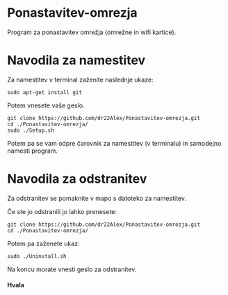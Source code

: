 # Ponastavitev-omrezja
Program za ponastavitev omrežja (omrežne in wifi kartice).

# Navodila za namestitev
Za namestitev v terminal zaženite naslednje ukaze:
```
sudo apt-get install git
```
Potem vnesete vaše geslo.
```
git clone https://github.com/dr22Alex/Ponastavitev-omrezja.git
cd ./Ponastavitev-omrezja/
sudo ./Setup.sh
```
Potem pa se vam odpre čarovnik za namestitev (v terminalu) in samodejno namesti program.

# Navodila za odstranitev
Za odstranitev se pomaknite v mapo s datoteko za namestitev.

Če ste jo odstranili jo lahko prenesete:
```
git clone https://github.com/dr22Alex/Ponastavitev-omrezja.git
cd ./Ponastavitev-omrezja/
```
Potem pa zaženete ukaz:
```
sudo ./Uninstall.sh
```
Na koncu morate vnesti geslo za odstranitev.

#### Hvala
